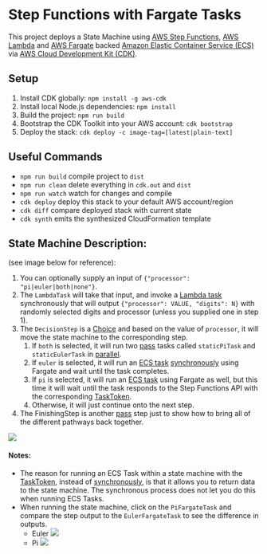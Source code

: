 # Step Functions with Fargate Tasks

This project deploys a State Machine using [AWS Step Functions](https://docs.aws.amazon.com/step-functions/latest/dg/welcome.html), [AWS Lambda](https://docs.aws.amazon.com/lambda/latest/dg/welcome.html) and [AWS Fargate](https://docs.aws.amazon.com/AmazonECS/latest/developerguide/AWS_Fargate.html) backed [Amazon Elastic Container Service (ECS)](https://docs.aws.amazon.com/AmazonECS/latest/developerguide/Welcome.html) via [AWS Cloud Development Kit (CDK)](https://aws.amazon.com/cdk/). 

## Setup

  1. Install CDK globally: `npm install -g aws-cdk`
  2. Install local Node.js dependencies: `npm install`
  3. Build the project: `npm run build`
  4. Bootstrap the CDK Toolkit into your AWS account: `cdk bootstrap`
  5. Deploy the stack: `cdk deploy -c image-tag=[latest|plain-text]`

## Useful Commands

  * `npm run build` compile project to `dist`
  * `npm run clean` delete everything in `cdk.out` and `dist`
  * `npm run watch` watch for changes and compile
  * `cdk deploy` deploy this stack to your default AWS account/region
  * `cdk diff` compare deployed stack with current state
  * `cdk synth` emits the synthesized CloudFormation template


## State Machine Description:
(see image below for reference): 

1. You can optionally supply an input of `{"processor": "pi|euler|both|none"}`.
2. The `LambdaTask` will take that input, and invoke a [Lambda task](https://docs.aws.amazon.com/step-functions/latest/dg/connect-lambda.html) synchronously that will output `{"processor": VALUE, "digits": N}` with randomly selected digits and processor (unless you supplied one in step 1).
3. The `DecisionStep` is a [Choice](https://docs.aws.amazon.com/step-functions/latest/dg/amazon-states-language-choice-state.html) and based on the value of `processor`, it will move the state machine to the corresponding step.
   1. If `both` is selected, it will run two [pass](https://docs.aws.amazon.com/step-functions/latest/dg/amazon-states-language-pass-state.html) tasks called `staticPiTask` and `staticEulerTask` in [parallel](https://docs.aws.amazon.com/step-functions/latest/dg/amazon-states-language-parallel-state.html).
   2. If `euler` is selected, it will run an [ECS task](https://docs.aws.amazon.com/step-functions/latest/dg/connect-ecs.html) [synchronously](https://docs.aws.amazon.com/step-functions/latest/dg/connect-to-resource.html#connect-sync) using Fargate and wait until the task completes. 
   3. If `pi` is selected, it will run an [ECS task](https://docs.aws.amazon.com/step-functions/latest/dg/connect-ecs.html) using Fargate as well, but this time it will wait until the task responds to the Step Functions API with the corresponding [TaskToken](https://docs.aws.amazon.com/step-functions/latest/dg/connect-to-resource.html#connect-wait-token). 
   4. Otherwise, it will just continue onto the next step.
4. The FinishingStep is another [pass](https://docs.aws.amazon.com/step-functions/latest/dg/amazon-states-language-pass-state.html) step just to show how to bring all of the different pathways back together. 

![](img/state-machine.svg)

#### Notes:
+ The reason for running an ECS Task within a state machine with the [TaskToken](https://docs.aws.amazon.com/step-functions/latest/dg/connect-to-resource.html#connect-wait-token), instead of [synchronously](https://docs.aws.amazon.com/step-functions/latest/dg/connect-to-resource.html#connect-sync), is that it allows you to return data to the state machine. The synchronous process does not let you do this when running ECS Tasks. 
+ When running the state machine, click on the `PiFargateTask` and compare the step output to the `EulerFargateTask` to see the difference in outputs.
  + Euler
  ![](img/euler-outputs.png)
  + Pi
  ![](img/pi-outputs.png)


